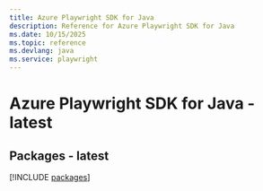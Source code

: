 ```yaml
---
title: Azure Playwright SDK for Java
description: Reference for Azure Playwright SDK for Java
ms.date: 10/15/2025
ms.topic: reference
ms.devlang: java
ms.service: playwright
---
```

# Azure Playwright SDK for Java - latest
## Packages - latest
[!INCLUDE [packages](playwright-index.md)]
